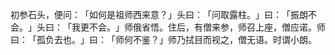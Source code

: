初参石头，便问：​「如何是祖师西来意？​」头曰：​「问取露柱。​」曰：​「振朗不会。​」头曰：​「我更不会。​」师俄省悟。住后，有僧来参，师召上座，僧应诺。师曰：​「孤负去也。​」曰：​「师何不鉴？​」师乃拭目而视之，僧无语。时谓小朗。